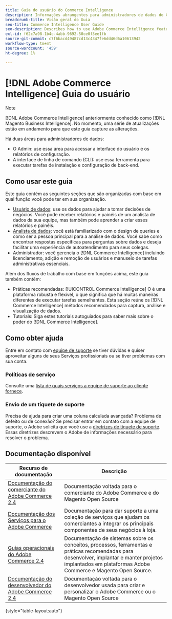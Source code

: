 ```yaml
---
title: Guia do usuário do Commerce Intelligence
description: Informações abrangentes para administradores de dados do Commerce Intelligence.
breadcrumb-title: Visão geral do Guia
seo-title: Commerce Intelligence User Guide
seo-description: Describes how to use Adobe Commerce Intelligence features used to gain insights from Adobe Commerce or Magento Open Source data, along with other third-party data sources.
exl-id: f62c7a98-1b4c-4abb-9692-50ce0f3ee1fb
source-git-commit: c7f6bacd49487cd13c4347fe6dd46d6a10613942
workflow-type: tm+mt
source-wordcount: '459'
ht-degree: 1%

---
```



# [!DNL Adobe Commerce Intelligence] Guia do usuário

>[!NOTE]
>
>[!DNL Adobe Commerce Intelligence] anteriormente conhecido como [!DNL Magento Business Intelligence]. No momento, uma série de atualizações estão em andamento para que este guia capture as alterações.

Há duas áreas para administradores de dados:

- O Admin: use essa área para acessar a interface do usuário e os relatórios de configuração.
- A interface de linha de comando (CLI): use essa ferramenta para executar tarefas de instalação e configuração de back-end.

## Como usar este guia

Este guia contém as seguintes seções que são organizadas com base em qual função você pode ter em sua organização.

- [Usuário de dados](data-user.md): use os dados para ajudar a tomar decisões de negócios. Você pode receber relatórios e painéis de um analista de dados da sua equipe, mas também pode aprender a criar esses relatórios e painéis.
- [Analista de dados](data-analyst.md): você está familiarizado com o design de queries e como ser a pessoa principal para a análise de dados. Você sabe como encontrar respostas específicas para perguntas sobre dados e deseja facilitar uma experiência de autoatendimento para seus colegas.
- Administrador: você gerencia o [!DNL Commerce Intelligence] incluindo licenciamento, adição e remoção de usuários e manuseio de tarefas administrativas essenciais.

Além dos fluxos de trabalho com base em funções acima, este guia também contém:

- Práticas recomendadas: [!UICONTROL Commerce Intelligence] O é uma plataforma robusta e flexível, o que significa que há muitas maneiras diferentes de executar tarefas semelhantes. Esta seção reúne os [!DNL Commerce Intelligence] métodos recomendados para captura, análise e visualização de dados.
- Tutorials: Siga estes tutoriais autoguiados para saber mais sobre o poder do [!DNL Commerce Intelligence].

## Como obter ajuda

Entre em contato com [equipe de suporte](https://experienceleague.adobe.com/docs/commerce-knowledge-base/kb/troubleshooting/miscellaneous/mbi-service-policies.html) se tiver dúvidas e quiser aproveitar alguns de seus Serviços profissionais ou se tiver problemas com sua conta.

### Políticas de serviço

Consulte uma [lista de quais serviços a equipe de suporte ao cliente fornece](https://experienceleague.adobe.com/docs/commerce-knowledge-base/kb/troubleshooting/miscellaneous/mbi-service-policies.html).

### Envio de um tíquete de suporte

Precisa de ajuda para criar uma coluna calculada avançada? Problema de defeito ou de conexão? Se precisar entrar em contato com a equipe de suporte, o Adobe solicita que você use a [diretrizes de tíquete de suporte](https://experienceleague.adobe.com/docs/commerce-knowledge-base/kb/troubleshooting/miscellaneous/mbi-service-policies.html). Essas diretrizes descrevem o Adobe de informações necessário para resolver o problema.

## Documentação disponível

| Recurso de documentação | Descrição |
|----------------------- | ----------- |
| [Documentação do comerciante do Adobe Commerce 2.4](https://experienceleague.adobe.com/docs/commerce-admin/user-guides/home.html) | Documentação voltada para o comerciante do Adobe Commerce e do Magento Open Source |
| [Documentação dos Serviços para o Adobe Commerce](https://experienceleague.adobe.com/docs/commerce-merchant-services/user-guides/home.html) | Documentação para dar suporte a uma coleção de serviços que ajudam os comerciantes a integrar os principais componentes de seus negócios à loja. |
| [Guias operacionais do Adobe Commerce 2.4](https://experienceleague.adobe.com/docs/commerce-operations/operational-guides/home.html) | Documentação de sistemas sobre os conceitos, processos, ferramentas e práticas recomendadas para desenvolver, implantar e manter projetos implantados em plataformas Adobe Commerce e Magento Open Source. |
| [Documentação do desenvolvedor do Adobe Commerce 2.4](https://developer.adobe.com/commerce/) | Documentação voltada para o desenvolvedor usada para criar e personalizar o Adobe Commerce ou o Magento Open Source |

{style="table-layout:auto"}
